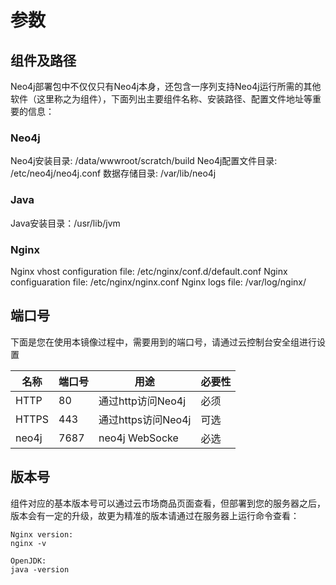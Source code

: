 # 参数

## 组件及路径

Neo4j部署包中不仅仅只有Neo4j本身，还包含一序列支持Neo4j运行所需的其他软件（这里称之为组件），下面列出主要组件名称、安装路径、配置文件地址等重要的信息：

### Neo4j

Neo4j安装目录: /data/wwwroot/scratch/build
Neo4j配置文件目录: /etc/neo4j/neo4j.conf
数据存储目录: /var/lib/neo4j

### Java
Java安装目录：/usr/lib/jvm


### Nginx
Nginx vhost configuration file: /etc/nginx/conf.d/default.conf
Nginx configuaration file: /etc/nginx/nginx.conf
Nginx logs file: /var/log/nginx/

## 端口号

下面是您在使用本镜像过程中，需要用到的端口号，请通过云控制台安全组进行设置

| 名称 | 端口号 | 用途 |  必要性 |
| --- | --- | --- | --- |
| HTTP | 80 | 通过http访问Neo4j | 必须 |
| HTTPS | 443 | 通过https访问Neo4j | 可选 |
| neo4j | 7687 | neo4j WebSocke | 必选 |

## 版本号

组件对应的基本版本号可以通过云市场商品页面查看，但部署到您的服务器之后，版本会有一定的升级，故更为精准的版本请通过在服务器上运行命令查看：

```shell
Nginx version:
nginx -v

OpenJDK:
java -version

```